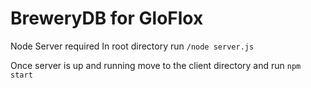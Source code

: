 # BreweryDB for GloFlox

Node Server required
In root directory run
`/node server.js`

Once server is up and running move to the client directory
and run 
`npm start`
